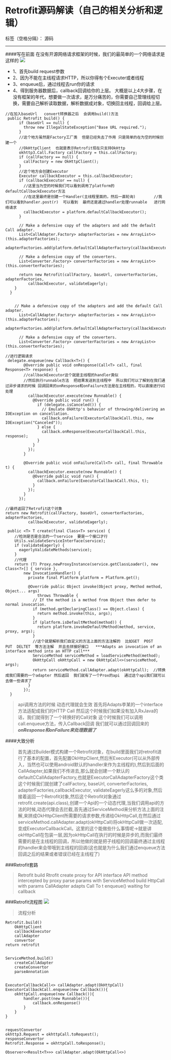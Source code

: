 # Retrofit源码解读（自己的相关分析和逻辑）

标签（空格分隔）： 源码

---
####写在前面
在没有开源网络请求框架的时候，我们的最简单的一个网络请求是这样的
![](http://ww1.sinaimg.cn/large/006jcGvzgy1fdfdpmbttdj30ny0gq0sw)

* 1、首先build request参数
* 2、因为不能在主线程请求HTTP，所以你得有个Executer或者线程
* 3、enqueue后，通过线程去run你的请求
* 4、得到服务器数据后，callback回调给你的上层。
大概是以上4大步骤，在没有框架的年代，想要做一次请求，是万分痛苦的，你需要自己管理线程切换，需要自己解析读取数据，解析数据成对象，切换回主线程，回调给上层。

```
//在加入baseUrl   convert转换器之后  会调用build()方法
 public Retrofit build() {
      if (baseUrl == null) {
        throw new IllegalStateException("Base URL required.");
      }
      //这个地方虽然是Factory工厂类  但是已经失去了作用 只是简单的在为空的时候创建一个
      //OkHttpClient  也就是表示Retrofit现在只支持OkHttp
      okhttp3.Call.Factory callFactory = this.callFactory;
      if (callFactory == null) {
        callFactory = new OkHttpClient();
      }
      //这个地方会创建Executor  
      Executor callbackExecutor = this.callbackExecutor;
      if (callbackExecutor == null) {
        //这里当为空的时候我们可以看到调用了platform的defaultCallbackExecutor方法
        //在这里最终是创建一个Handler(主线程里面的，然后一直轮询)        //我们可以看到handler.post(r)  可以看到  最终还是通过handler处理runnable   进行网络请求
        callbackExecutor = platform.defaultCallbackExecutor();
      }

      // Make a defensive copy of the adapters and add the default Call adapter.
      List<CallAdapter.Factory> adapterFactories = new ArrayList<>(this.adapterFactories);
      adapterFactories.add(platform.defaultCallAdapterFactory(callbackExecutor));

      // Make a defensive copy of the converters.
      List<Converter.Factory> converterFactories = new ArrayList<>(this.converterFactories);

      return new Retrofit(callFactory, baseUrl, converterFactories, adapterFactories,
          callbackExecutor, validateEagerly);
    }
  }
  
  
    // Make a defensive copy of the adapters and add the default Call adapter.
      List<CallAdapter.Factory> adapterFactories = new ArrayList<>(this.adapterFactories);
      adapterFactories.add(platform.defaultCallAdapterFactory(callbackExecutor));

      // Make a defensive copy of the converters.
      List<Converter.Factory> converterFactories = new ArrayList<>(this.converterFactories);

```

```
//进行逻辑请求
 delegate.enqueue(new Callback<T>() {
        @Override public void onResponse(Call<T> call, final Response<T> response) {
        //callbackExecutor这个就是主线程的handler类似
        //然后执行runnable方法  把结果发送到主线程中  所以我们可以了解到在我们通过异步请求的时候 回调回来的onResponse和onFailure方法是在主线程的，可以直接进行UI处理
          callbackExecutor.execute(new Runnable() {
            @Override public void run() {
              if (delegate.isCanceled()) {
                // Emulate OkHttp's behavior of throwing/delivering an IOException on cancellation.
                callback.onFailure(ExecutorCallbackCall.this, new IOException("Canceled"));
              } else {
                callback.onResponse(ExecutorCallbackCall.this, response);
              }
            }
          });
        }

        @Override public void onFailure(Call<T> call, final Throwable t) {
          callbackExecutor.execute(new Runnable() {
            @Override public void run() {
              callback.onFailure(ExecutorCallbackCall.this, t);
            }
          });
        }
      });
```
```
//最终返回了Retrofit这个对象
return new Retrofit(callFactory, baseUrl, converterFactories, adapterFactories,
          callbackExecutor, validateEagerly);
```

```
 public <T> T create(final Class<T> service) {
    //检测是否是合法的一个service  要是一个接口才行
    Utils.validateServiceInterface(service);
    if (validateEagerly) {
      eagerlyValidateMethods(service);
    }
    //代理
    return (T) Proxy.newProxyInstance(service.getClassLoader(), new Class<?>[] { service },
        new InvocationHandler() {
          private final Platform platform = Platform.get();

          @Override public Object invoke(Object proxy, Method method, Object... args)
              throws Throwable {
            // If the method is a method from Object then defer to normal invocation.
            if (method.getDeclaringClass() == Object.class) {
              return method.invoke(this, args);
            }
            if (platform.isDefaultMethod(method)) {
              return platform.invokeDefaultMethod(method, service, proxy, args);
            }
            //这个就是解析我们自定义的方法上面的方法注解的  比如GET  POST   PUT  DELTET  等方法注解  并且去拼接好接口   ***Adapts an invocation of an interface method into an HTTP call***
            ServiceMethod serviceMethod = loadServiceMethod(method);
            OkHttpCall okHttpCall = new OkHttpCall<>(serviceMethod, args);
            return serviceMethod.callAdapter.adapt(okHttpCall);  //转换成我们需要的一个adapter 然后返回  我们就有了一个Prox的api  通过这个api我们就可以去做一些请求了
          }
        });
  }

```

>api调用方法的时候   动态代理就会生效    首先将Adapts李某的一个interface方法适配成我们的HTTP Call
然后这个时候我们如果没有加入RxJava的话，我们就得到了一个转换好的Call对象  这个时候我们可以调用call.enqueue方法，传入Callback回调  我们就可以通过回调回来的***onResponse和onFailure来处理数据了***


####大致分析
>首先通过Builder模式构建一个Retrofit对象，在build里面我们对retrofit进行了基本的配置，首先配置OkHttpClient,然后🈶Executor(可以从外部传入，当然也可以使用android默认的handler来作为主线程的),然后到后面的CallAdapter,如果我们不传进去,那么就会创建一个默认的defaultCCallAdapterFactory,也就是ExecutorCallAdapterFactory这个类  这个时候我们就创建了callFactory, baseUrl, converterFactories, adapterFactories,callbackExecutor, validateEagerly这么多的对象,然后接着返回一个Retrofit对象,然后这个Retrofit对象通过retrofit.create(api.class),创建一个Api的一个动态代理,当我们调用api的方法的时候,动态代理会去拦截,首先通过ServiceMethod来分析方法上面的注解,来拼成OkHttpClient所需要的请求参数,传递给OkHttpCall,在然后通过serviceMethod.callAdapter.adapt(okHttpCall)将okHttpCall做一次适配,变成ExecutorCallbackCall。这里的这个能做些什么事情呢->就是讲okHttpCall在包装一层,因为okHttpCall在执行的时候是异步的,而我们最终需要的是在主线程的回调，所以他做的就是把子线程的回调最终通过主线程的handler来会带哦到主线程的回调(这也就是为什么我们通过enqueue方法回调之后的结果或者错误已经在主线程了)

###Retrofit套路
>Retrofit  build
Rtrofit create proxy for API interface
API method intercepted by proxy
parse params with ServiceMethod
build HttpCall with params
CallAdapter adapts Call To t
enqueue() waiting for callback

###Retrofit流程图
![](http://ww1.sinaimg.cn/large/006jcGvzgy1fdfbarpqs8j30or0negny)

>流程分析
```
Retrofit.build()
    OkHttpClient
    callbackExecutor
    callAdapter
    convertor
return retrofit


ServiceMethod.build()
    createCallAdapter
    createConvertor
    parseAnnotation
    
    
ExecutorCallbackCall<> callAdapter.adapt(OkHttpCall)
ExecutorCallbackCall.enqueue(new Callback()){
    okhttpCall.enqueue(new Callback()){
        handler.post(new Runnable()){
            callback.onResponse()
        }
    }
}


requestConvertor
okhttp3.Request = okhttpCall.toRequest();
responseConvertor
Retrofit.Response = okhttpCall.toResponse();

Observer<<Result<T>>> callAdapter.adapt(OkHttpCall<>)

```


  [1]: %E6%AD%A4%E5%A4%84%E8%BE%93%E5%85%A5%E9%93%BE%E6%8E%A5%E7%9A%84%E6%8F%8F%E8%BF%B0
